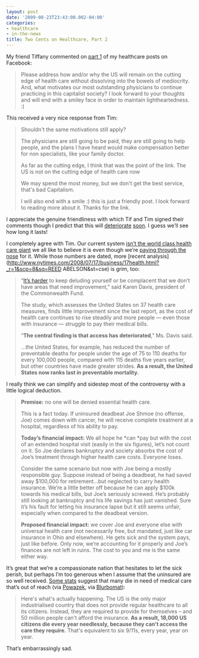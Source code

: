 ```yaml
---
layout: post
date: '2009-08-23T23:43:00.002-04:00'
categories:
- healthcare
- in-the-news
title: Two Cents on Healthcare, Part 2
---
```



My friend Tiffany commented on [part 1](../../2009/08/two-cents-on-healthcare.html) of my healthcare posts on Facebook:

> Please address how and/or why the US will remain on the cutting edge of health care without dissolving into the bowels of mediocrity. And, what motivates our most outstanding physicians to continue practicing in this capitalist society? I look forward to your thoughts and will end with a smiley face in order to maintain lightheartedness. :) 

This received a very nice response from Tim:

> Shouldn't the same motivations still apply?   
> 
> The physicians are still going to be paid, they are still going to help people, and the plans I have heard would make compensation better for non specialists, like your family doctor.  
> 
> As far as the cutting edge, I think that was the point of the link. The US is not on the cutting edge of health care now  
> 
> We may spend the most money, but we don't get the best service, that's bad Capitalism.  
> 
> I will also end with a smile :) this is just a friendly post. I look forward to reading more about it. Thanks for the link.

I appreciate the genuine friendliness with which Tif and Tim signed their comments though I predict that this will [deteriorate](http://www.createdebate.com/debate/show/But_No_Offense_Really) [soon](http://www.allegro.cc/forums/thread/456370/456498#target). I guess we’ll see how long it lasts!

I completely agree with Tim. Our current system [isn’t the world class health care giant](http://www.photius.com/rankings/healthranks.html) we all like to believe it is even though we’re [paying through the nose](http://www.photius.com/rankings/total_health_expenditure_as_pecent_of_gdp_2000_to_2005.html) for it. While those numbers are dated, more [recent analysis](http://www.nytimes.com/2008/07/17/business/17health.html?_r=1&scp=8&sq=REED ABELSON&st=cse) is grim, too:

> “[It’s harder](http://www.nytimes.com/2008/07/17/business/17health.html) to keep deluding yourself or be complacent that we don’t have areas that need improvement,” said Karen Davis, president of the Commonwealth Fund.   
> 
> The study, which assesses the United States on 37 health care measures, finds little improvement since the last report, as the cost of health care continues to rise steadily and more people — even those with insurance — struggle to pay their medical bills.   
> 
> “**The central finding is that access has deteriorated**,” Ms. Davis said.   
> 
> ...the United States, for example, has reduced the number of preventable deaths for people under the age of 75 to 110 deaths for every 100,000 people, compared with 115 deaths five years earlier, but other countries have made greater strides. **As a result, the United States now ranks last in preventable mortality.**

I really think we can simplify and sidestep most of the controversy with a little logical deduction. 

> **Premise:** no one will be denied essential health care.   
>   
> This is a fact today. If uninsured deadbeat Joe Shmoe (no offense, Joe) comes down with cancer, he will receive complete treatment at a hospital, regardless of his ability to pay.   
>   
> **Today’s financial impact:** We all hope he *can *pay but with the cost of an extended hospital visit (easily in the six figures), let’s not count on it. So Joe declares bankruptcy and society absorbs the cost of Joe’s treatment through higher health care costs. Everyone loses.  
>   
> Consider the same scenario but now with Joe being a mostly responsible guy. Suppose instead of being a deadbeat, he had saved away $100,000 for retirement...but neglected to carry health insurance. We’re a little better off because he can apply $100k towards his medical bills, but Joe’s seriously screwed. He’s probably still looking at bankruptcy and his life savings has just vanished. Sure it’s his fault for letting his insurance lapse but it still seems unfair, especially when compared to the deadbeat version.  
>   
> **Proposed financial impact:** we cover Joe and everyone else with universal health care (not necessarily free, but mandated, just like car insurance in Ohio and elsewhere). He gets sick and the system pays, just like before. Only now, we’re accounting for it properly and Joe’s finances are not left in ruins. The cost to you and me is the same either way. 

It’s great that we’re a compassionate nation that hesitates to let the sick perish, but perhaps I’m too generous when I assume that the uninsured are so well received. [Some stats](http://www.independent.co.uk/opinion/commentators/johann-hari/johann-hari-republicans-religion-and-the-triumph-of-unreason-1773994.html) suggest that many die in need of medical care that’s out of reach (via [Powazek](http://powazek.com/posts/2030), via [Blurbomat](http://blurbomat.com/archives/2009/08/21/perceptions-deceptions-and-healthcare/)):

> Here's what's actually happening. The US is the only major industrialised country that does not provide regular healthcare to all its citizens. Instead, they are required to provide for themselves – and 50 million people can't afford the insurance. **As a result, 18,000 US citizens die every year needlessly, because they can't access the care they require.** That's equivalent to six 9/11s, every year, year on year. 

That’s embarrassingly sad.